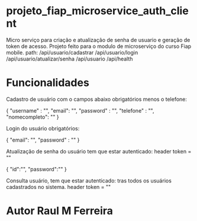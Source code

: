 # projeto_fiap_microservice_auth_client
Micro serviço para criação e atualização de senha de usuario e geração de token de acesso.
Projeto feito para o modulo de microserviço do curso Fiap mobile.
path:
/api/usuario/cadastrar
/api/usuario/login
/api/usuario/atualizar/senha
/api/usuario
/api/health

# Funcionalidades 
Cadastro de usuário com o campos abaixo obrigatórios menos o telefone:

{
    "username" : "",
    "email": "",
    "password" : "",
    "telefone" : "",
    "nomecompleto": ""
}

Login do usuário obrigatórios:

{
    "email": "",
    "password" : ""
}

Atualização de senha do usuário tem que estar autenticado:
header token = ""

{
    "id":"",
    "password":""
}

Consulta usuário, tem que estar autenticado:
tras todos os usuários cadastrados no sistema.
header token = ""

# Autor Raul M Ferreira

